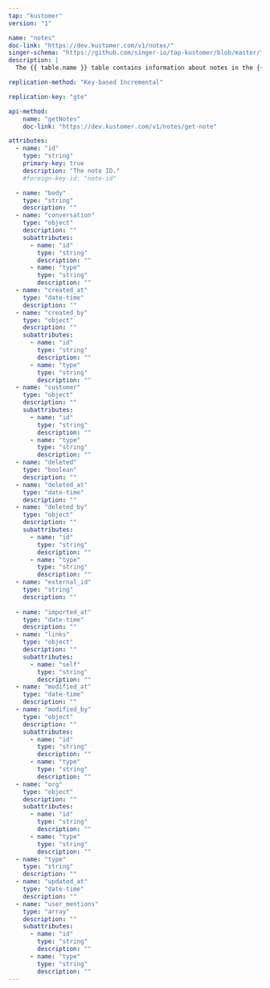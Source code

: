 ```yaml
---
tap: "kustomer"
version: "1"

name: "notes"
doc-link: "https://dev.kustomer.com/v1/notes/"
singer-schema: "https://github.com/singer-io/tap-kustomer/blob/master/tap_kustomer/schemas/notes.json"
description: |
  The {{ table.name }} table contains information about notes in the {{ integration.display_name }} app.

replication-method: "Key-based Incremental"

replication-key: "gte"

api-method:
    name: "getNotes"
    doc-link: "https://dev.kustomer.com/v1/notes/get-note"

attributes:
  - name: "id"
    type: "string"
    primary-key: true
    description: "The note ID."
    #foreign-key-id: "note-id"

  - name: "body"
    type: "string"
    description: ""
  - name: "conversation"
    type: "object"
    description: ""
    subattributes:
      - name: "id"
        type: "string"
        description: ""
      - name: "type"
        type: "string"
        description: ""
  - name: "created_at"
    type: "date-time"
    description: ""
  - name: "created_by"
    type: "object"
    description: ""
    subattributes:
      - name: "id"
        type: "string"
        description: ""
      - name: "type"
        type: "string"
        description: ""
  - name: "customer"
    type: "object"
    description: ""
    subattributes:
      - name: "id"
        type: "string"
        description: ""
      - name: "type"
        type: "string"
        description: ""
  - name: "deleted"
    type: "boolean"
    description: ""
  - name: "deleted_at"
    type: "date-time"
    description: ""
  - name: "deleted_by"
    type: "object"
    description: ""
    subattributes:
      - name: "id"
        type: "string"
        description: ""
      - name: "type"
        type: "string"
        description: ""
  - name: "external_id"
    type: "string"
    description: ""
  
  - name: "imported_at"
    type: "date-time"
    description: ""
  - name: "links"
    type: "object"
    description: ""
    subattributes:
      - name: "self"
        type: "string"
        description: ""
  - name: "modified_at"
    type: "date-time"
    description: ""
  - name: "modified_by"
    type: "object"
    description: ""
    subattributes:
      - name: "id"
        type: "string"
        description: ""
      - name: "type"
        type: "string"
        description: ""
  - name: "org"
    type: "object"
    description: ""
    subattributes:
      - name: "id"
        type: "string"
        description: ""
      - name: "type"
        type: "string"
        description: ""
  - name: "type"
    type: "string"
    description: ""
  - name: "updated_at"
    type: "date-time"
    description: ""
  - name: "user_mentions"
    type: "array"
    description: ""
    subattributes:
      - name: "id"
        type: "string"
        description: ""
      - name: "type"
        type: "string"
        description: ""
---
```

